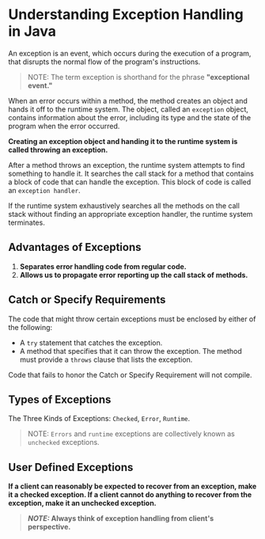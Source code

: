 # Understanding Exception Handling in Java

An exception is an event, which occurs during the execution of a program, that disrupts the normal flow of the program's instructions.

> NOTE: The term exception is shorthand for the phrase **"exceptional event."**

When an error occurs within a method, the method creates an object and hands it off to the runtime system. The object, called an `exception` object, contains information about the error, including its type and the state of the program when the error occurred.

**Creating an exception object and handing it to the runtime system is called throwing an exception.**

After a method throws an exception, the runtime system attempts to find something to handle it. It searches the call stack for a method that contains a block of code that can handle the exception. This block of code is called an `exception handler`.

If the runtime system exhaustively searches all the methods on the call stack without finding an appropriate exception handler, the runtime system terminates.

## Advantages of Exceptions

1. **Separates error handling code from regular code.**
2. **Allows us to propagate error reporting up the call stack of methods.**

## Catch or Specify Requirements

The code that might throw certain exceptions must be enclosed by either of the following:

- A `try` statement that catches the exception.
- A method that specifies that it can throw the exception. The method must provide a `throws` clause that lists the exception.

Code that fails to honor the Catch or Specify Requirement will not compile.

## Types of Exceptions

The Three Kinds of Exceptions: `Checked`, `Error`, `Runtime`.

> NOTE: `Errors` and `runtime` exceptions are collectively known as `unchecked` exceptions.

## User Defined Exceptions

**If a client can reasonably be expected to recover from an exception, make it a checked exception. If a client cannot do anything to recover from the exception, make it an unchecked exception.**

> **_NOTE:_ Always think of exception handling from client's perspective.**
